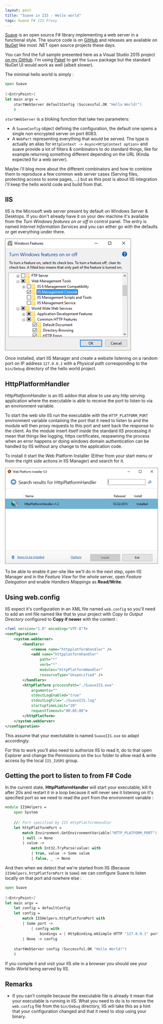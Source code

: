 ```yaml
---
layout: post
title: "Suave in IIS - Hello world"
tags: Suave F# IIS Proxy
---
```


[Suave](https://suave.io/) is an open source F# library implementing a web server in a
functional style.
The source code is on [GitHub](https://github.com/SuaveIO/suave) and releases are available
on [NuGet](http://www.nuget.org/packages/Suave) like most .NET open source projects these days.

You can find the full sample presented here as a Visual Studio 2015 project
[on my GitHub](https://github.com/vbfox/SuaveIIS). I'm using [Paket](https://fsprojects.github.io/Paket/)
to get the `Suave` package but the standard NuGet UI would work as well (albeit slower).

The minimal hello world is simply :

```fsharp
open Suave

[<EntryPoint>]
let main argv =
    startWebServer defaultConfig (Successful.OK "Hello World!")
    0
```

`startWebServer` is a bloking function that take two parameters:

* A `SuaveConfig` object defining the configuration, the default one opens a single non encrypted
  server on port 8083.
* A `WebPart` representing everything that would be served.
  The type is actually an alias for `HttpContext -> Async<HttpContext option>` and suave provide
  a lot of filters & combinators to do standard things, like for example returning something
  different depending on the URL (Kinda expected for a web server).

Maybe i'll blog more about the different combinators and how to combine them to reproduce a few
common web server cases (Serving files, protecting access to some pages, ...) but as this post is
about IIS integration i'll keep the hello world code and build from that.

IIS
---

IIS is the Microsoft web server present by default on Windows Server & Desktops.
If you don't already have it on your dev machine it's available from the
*Turn Windows features on or off* in control panel. The entry is named
*Internet Information Services* and you can either go with the defaults or get
everything under there.

![Windows features](../assets/iis-windows-features.png)

Once installed, start IIS Manager and create a website listening on a random port on IP address
`127.0.0.1` with a *Physical path* corresponding to the `bin/Debug` directory of the hello world
project.

HttpPlatformHandler
-------------------

*HttpPlatformHandler* is an IIS addon that allow to use any http serving application where the
executable is able to receive the port to listen to via an environment variable.

To start the web site IIS run the executable with the `HTTP_PLATFORM_PORT` environment variable
containing the port that it need to listen to and the module will then proxy requests to this port
and sent back the response to the client. As the module insert itself inside the standard IIS
processing it mean that things like logging, https certificates, respawning the process when an
error happens or doing windows domain authentication can be handled by IIS without any change to
the application code.

To install it start the Web Platform Installer (Either from your start menu or from the right
side actions in IIS Manager) and search for it.

![Web Platform Installer](../assets/iis-httpplatformhandler.png)

To be able to enable it per-site like we'll do in the next step, open IIS Manager and in the
*Feature View* for the whole server, open *Feature Delegation* and enable *Handlers Mappings* as
**Read/Write**.

Using web.config
----------------

IIS expect it's configuration in an XML file named `web.config` so you'll need to add an xml file
named like that to your project with *Copy to Output Directory* configured to **Copy if newer**
with the content :

```xml
<?xml version="1.0" encoding="UTF-8"?>
<configuration>
    <system.webServer>
        <handlers>
            <remove name="httpplatformhandler" />
            <add name="httpplatformhandler"
                path="*"
                verb="*"
                modules="httpPlatformHandler"
                resourceType="Unspecified" />
        </handlers>
        <httpPlatform processPath="./SuaveIIS.exe"
            arguments=""
            stdoutLogEnabled="true"
            stdoutLogFile="./SuaveIIS.log"
            startupTimeLimit="20"
            requestTimeout="00:05:00">
        </httpPlatform>
    </system.webServer>
</configuration>
```

This assume that your exectutable is named `SuaveIIS.exe` so adapt accordingly.

For this to work you'll also need to authorize IIS to read it, do to that open Explorer and
change the Permissions on the `bin` folder to allow read & write access by the local
`IIS_IUSRS` group.

Getting the port to listen to from F# Code
-------------------------------------------

In the current state, **HttpPlatformHandler** will start your executable, kill it after 20s
and restart it in a loop because it will never see it listening on it's specified port
so we need to read the port from the environment variable :

```fsharp
module IISHelpers =
    open System

    /// Port specified by IIS HttpPlatformHandler
    let httpPlatformPort =
        match Environment.GetEnvironmentVariable("HTTP_PLATFORM_PORT") with
        | null -> None
        | value ->
            match Int32.TryParse(value) with
            | true, value -> Some value
            | false, _ -> None
```

And then when we detect that we're started from IIS (Because `IISHelpers.httpPlatformPort`
is `Some`) we can configure Suave to listen locally on that port and nowhere else :

```fsharp
open Suave

[<EntryPoint>]
let main argv =
    let config = defaultConfig
    let config =
        match IISHelpers.httpPlatformPort with
        | Some port ->
            { config with
                bindings = [ HttpBinding.mkSimple HTTP "127.0.0.1" port ] }
        | None -> config

    startWebServer config (Successful.OK "Hello World!")
    0
```

If you compile it and visit your IIS site in a browser you should see your *Hello World*
being served by IIS.

Remarks
-------
* If you can't compile because the executable file is already it mean that your executable
is running in IIS. What you need to do is to remove the `web.config` file from the
`bin/Debug` directory, IIS will take this as a hint that your configuration changed and
that it need to stop using your binary.